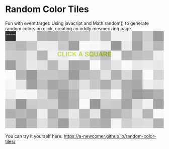 <h1>Random Color Tiles</h1>
    Fun with event.target: Using javacript and Math.random() to generate random colors on click, creating an oddly mesmerizing page.
    <br/>

   <img alt="screenshot of project before any tiles are clicked" src="https://github.com/a-newcomer/random-color-tiles/blob/main/assets/random-color-tiles-bw.png" />
   
   You can try it yourself here: https://a-newcomer.github.io/random-color-tiles/
